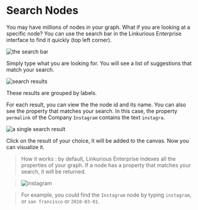 # Search Nodes

You may have millions of nodes in your graph. What if you are looking at a specific node? You can use the search bar in the Linkurious Enterprise interface to find it quickly (top left corner).

![the search bar](https://dl.dropboxusercontent.com/s/666kdazm4s8z30g/17.png?dl=0)

Simply type what you are looking for. You will see a list of suggestions that match your search.

![search results](https://dl.dropboxusercontent.com/s/54xtsrpu9vu4dqe/18.png?dl=0)

These results are grouped by labels.

For each result, you can view the the node id and its name. You can also see the property that matches your search. In this case, the property ```permalink``` of the Company ```Instagram``` contains the text ```instagra```.

![a single search result](https://dl.dropboxusercontent.com/s/3p2i5ttz42j8pb9/19.png?dl=0)

Click on the result of your choice, it will be added to the canvas. Now you can visualize it.

> How it works : by default, Linkurious Enterprise indexes all the properties of your graph. If a node has a property that matches your search, it will be returned.

> ![instagram](https://dl.dropboxusercontent.com/s/rssevmlj3tn4x0j/4.png?dl=0)

> For example, you could find the ```Instagram``` node by typing ```instagram```, or ```san francisco``` or ```2010-03-01```.
